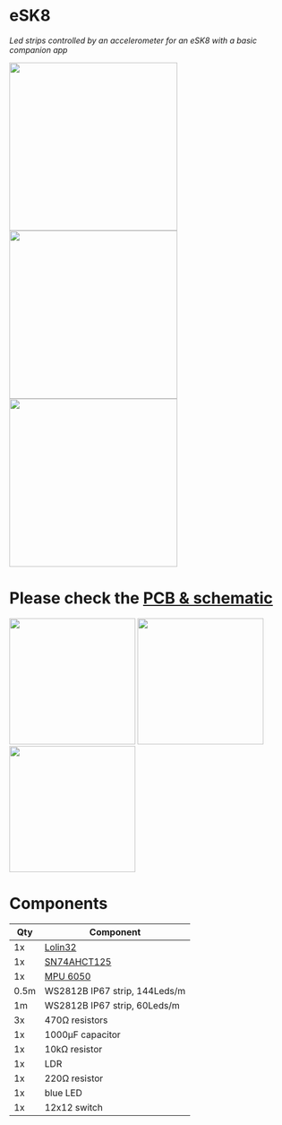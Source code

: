 # eSK8
*Led strips controlled by an accelerometer for an eSK8 with a basic companion app*

<img src="https://media.giphy.com/media/IhCHKo42Hx7WFkRmzQ/giphy.gif" height="300"> <img src="https://media.giphy.com/media/fY5xLxGayUptPZuTfG/giphy.gif" height="300"> <img src="https://media.giphy.com/media/RfYtkG17dUJyVmbPet/giphy.gif" height="300"> 

# Please check the [PCB & schematic](https://easyeda.com/seb.morin/esk8) 

<img src="https://i.imgur.com/27TWWlc.png" height="225"> <img src="https://i.imgur.com/bn5Pk2N.jpg" height="225"> <img src="https://i.imgur.com/fsrZ5Zs.jpg" height="225">

# Components 

Qty | Component
--- | ----
1x|[Lolin32](https://wiki.wemos.cc/products:lolin32:lolin32)
1x|[SN74AHCT125](https://www.ti.com/product/SN74AHCT125)
1x|[MPU 6050](https://invensense.tdk.com/products/motion-tracking/6-axis/mpu-6050/)
0.5m|WS2812B IP67 strip, 144Leds/m
1m|WS2812B IP67 strip, 60Leds/m
3x|470Ω resistors
1x|1000μF capacitor
1x|10kΩ resistor
1x|LDR 
1x|220Ω resistor
1x|blue LED
1x|12x12 switch
